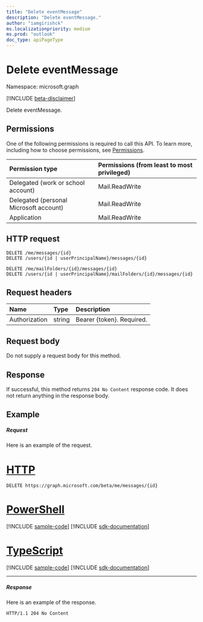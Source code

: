 ```yaml
---
title: "Delete eventMessage"
description: "Delete eventMessage."
author: "iamgirishck"
ms.localizationpriority: medium
ms.prod: "outlook"
doc_type: apiPageType
---
```


# Delete eventMessage

Namespace: microsoft.graph

[!INCLUDE [beta-disclaimer](../../includes/beta-disclaimer.md)]

Delete eventMessage.
## Permissions
One of the following permissions is required to call this API. To learn more, including how to choose permissions, see [Permissions](/graph/permissions-reference).

|Permission type      | Permissions (from least to most privileged)              |
|:--------------------|:---------------------------------------------------------|
|Delegated (work or school account) | Mail.ReadWrite    |
|Delegated (personal Microsoft account) | Mail.ReadWrite    |
|Application | Mail.ReadWrite |

## HTTP request
<!-- { "blockType": "ignored" } -->
```http
DELETE /me/messages/{id}
DELETE /users/{id | userPrincipalName}/messages/{id}

DELETE /me/mailFolders/{id}/messages/{id}
DELETE /users/{id | userPrincipalName}/mailFolders/{id}/messages/{id}
```
## Request headers
| Name       | Type | Description|
|:---------------|:--------|:----------|
| Authorization  | string  | Bearer {token}. Required. |

## Request body
Do not supply a request body for this method.

## Response

If successful, this method returns `204 No Content` response code. It does not return anything in the response body.

## Example
##### Request
Here is an example of the request.

# [HTTP](#tab/http)
<!-- {
  "blockType": "request",
  "name": "delete_eventmessage"
}-->
```http
DELETE https://graph.microsoft.com/beta/me/messages/{id}
```

# [PowerShell](#tab/powershell)
[!INCLUDE [sample-code](../includes/snippets/powershell/delete-eventmessage-powershell-snippets.md)]
[!INCLUDE [sdk-documentation](../includes/snippets/snippets-sdk-documentation-link.md)]

# [TypeScript](#tab/typescript)
[!INCLUDE [sample-code](../includes/snippets/typescript/delete-eventmessage-typescript-snippets.md)]
[!INCLUDE [sdk-documentation](../includes/snippets/snippets-sdk-documentation-link.md)]

---

##### Response

Here is an example of the response. 
<!-- {
  "blockType": "response",
  "truncated": true
} -->
```http
HTTP/1.1 204 No Content
```

<!-- uuid: 8fcb5dbc-d5aa-4681-8e31-b001d5168d79
2015-10-25 14:57:30 UTC -->
<!--
{
  "type": "#page.annotation",
  "description": "Delete eventMessage",
  "keywords": "",
  "section": "documentation",
  "tocPath": "",
  "suppressions": [
  ]
}
-->


